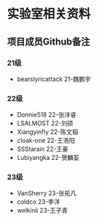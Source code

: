 # 实验室相关资料

## 项目成员Github备注

### 21级

- bearslyricattack 21-魏鹏宇

### 22级

- Donnie518 22-张沣睿
- LSALMOST 22-刘硕
- Xiangyinfly 22-陈文韬
- cloak-one 22-王浩阳
- SSStarain 22-王豪
- Lubiyangka 22-贺麟荃

### 23级

- VanSherry 23-张拓凡
- coldco 23-李洋
- welkinii 23-王子青
